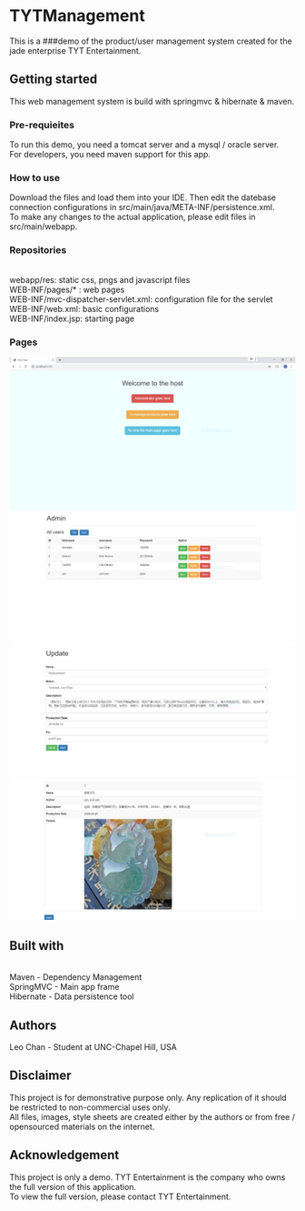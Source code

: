 # TYTManagement
This is a ###demo of the product/user management system created for the jade enterprise TYT Entertainment. 


## Getting started
This web management system is build with springmvc & hibernate & maven.


### Pre-requieites
To run this demo, you need a tomcat server and a mysql / oracle server.  <br /> For developers, you need maven support for this app.


### How to use
Download the files and load them into your IDE. Then edit the datebase connection configurations in src/main/java/META-INF/persistence.xml. <br />
To make any changes to the actual application, please edit files in src/main/webapp.


### Repositories
 <br />webapp/res: static css, pngs and javascript files
 <br />WEB-INF/pages/* : web pages
 <br />WEB-INF/mvc-dispatcher-servlet.xml: configuration file for the servlet
 <br />WEB-INF/web.xml: basic configurations
 <br />WEB-INF/index.jsp: starting page
 
 
### Pages
![INDEX](tyt/index.PNG)
![USERS](tyt/users.PNG)
![EDIT](tyt/edit.PNG)
![PRODUCT](tyt/product.PNG)
## Built with
 <br />Maven - Dependency Management
 <br />SpringMVC - Main app frame
 <br />Hibernate - Data persistence tool


## Authors
Leo Chan - Student at UNC-Chapel Hill, USA


## Disclaimer
This project is for demonstrative purpose only. Any replication of it should be restricted to non-commercial uses only.  <br />
All files, images, style sheets are created either by the authors or from free / opensourced materials on the internet.  <br />


## Acknowledgement
This project is only a demo. TYT Entertainment is the company who owns the full version of this application.  <br />To view the full version, please contact TYT Entertainment.

